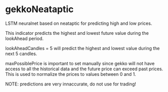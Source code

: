 # gekkoNeataptic
LSTM neuralnet based on neataptic for predicting high and low prices.

This indicator predicts the highest and lowest future value during the lookAhead period.

lookAheadCandles = 5 will predict the highest and lowest value during the next 5 candles.

maxPossiblePrice is important to set manually since gekko will not have access to all the historical data
and the future price can exceed past prices. This is used to normalize the prices to values between 0 and 1.

NOTE: predictions are very innaccurate, do not use for trading!
